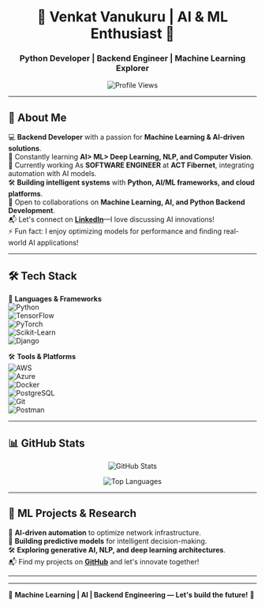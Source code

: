 <h1 align="center">🚀 Venkat Vanukuru | AI & ML Enthusiast 🚀</h1>
<h3 align="center">Python Developer | Backend Engineer | Machine Learning Explorer</h3>

<p align="center">
  <img src="https://komarev.com/ghpvc/?username=vvenkat15-git&label=Profile%20views&color=0e75b6&style=flat" alt="Profile Views"/>
</p>

---

## 🌟 About Me  
💻 **Backend Developer** with a passion for **Machine Learning & AI-driven solutions**.  
🧠 Constantly learning **AI> ML> Deep Learning, NLP, and Computer Vision**.  
🔬 Currently working As **SOFTWARE ENGINEER** at  **ACT Fibernet**, integrating automation with AI models.  
🛠 **Building intelligent systems** with **Python, AI/ML frameworks, and cloud platforms**.  
🤝 Open to collaborations on **Machine Learning, AI, and Python Backend Development**.  
📬 Let's connect on **[LinkedIn](https://linkedin.com/in/venkat-vanukuru)**—I love discussing AI innovations!  
⚡ Fun fact: I enjoy optimizing models for performance and finding real-world AI applications!  

---

## 🛠 Tech Stack  
🚀 **Languages & Frameworks**  
![Python](https://img.shields.io/badge/-Python-blue?style=flat&logo=python)  
![TensorFlow](https://img.shields.io/badge/-TensorFlow-orange?style=flat&logo=tensorflow)  
![PyTorch](https://img.shields.io/badge/-PyTorch-red?style=flat&logo=pytorch)  
![Scikit-Learn](https://img.shields.io/badge/-Scikit--Learn-blue?style=flat&logo=scikitlearn)  
![Django](https://img.shields.io/badge/-Django-green?style=flat&logo=django)  

🛠 **Tools & Platforms**  
![AWS](https://img.shields.io/badge/-AWS-black?style=flat&logo=amazon-aws)  
![Azure](https://img.shields.io/badge/-Azure-blue?style=flat&logo=microsoft-azure)  
![Docker](https://img.shields.io/badge/-Docker-blue?style=flat&logo=docker)  
![PostgreSQL](https://img.shields.io/badge/-PostgreSQL-blue?style=flat&logo=postgresql)  
![Git](https://img.shields.io/badge/-Git-black?style=flat&logo=git)  
![Postman](https://img.shields.io/badge/-Postman-orange?style=flat&logo=postman)  

---

## 📊 GitHub Stats  
<p align="center">
  <img src="https://github-readme-stats.vercel.app/api?username=vvenkat15-git&show_icons=true&theme=tokyonight" alt="GitHub Stats"/>
</p>

<p align="center">
  <img src="https://github-readme-stats.vercel.app/api/top-langs?username=vvenkat15-git&show_icons=true&locale=en&layout=compact&theme=tokyonight" alt="Top Languages"/>
</p>

---

## 🧠 ML Projects & Research  
🚀 **AI-driven automation** to optimize network infrastructure.  
🔬 **Building predictive models** for intelligent decision-making.  
🛠 **Exploring generative AI, NLP, and deep learning architectures**.  
📬 Find my projects on **[GitHub](https://github.com/vvenkat15-git)** and let's innovate together!  

---
---

🚀 **Machine Learning | AI | Backend Engineering — Let's build the future!** 🚀
